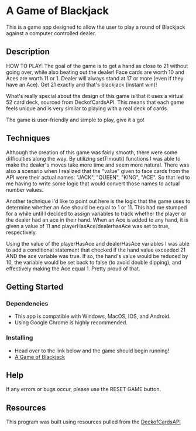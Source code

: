 # A Game of Blackjack

This is a game app designed to allow the user to play a round of Blackjack against a computer controlled dealer.

## Description

HOW TO PLAY: The goal of the game is to get a hand as close to 21 without going over, while also beating out the dealer! Face cards are worth 10 and Aces are worth 11 or 1. Dealer will always stand at 17 or more (even if they have an Ace). Get 21 exactly and that's blackjack (instant win)!

What's really special about the design of this game is that it uses a virtual 52 card deck, sourced from DeckofCardsAPI. This means that each game feels unique and is very similar to playing with a real deck of cards.

The game is user-friendly and simple to play, give it a go!

## Techniques

Although the creation of this game was fairly smooth, there were some difficulties along the way. By utilizing setTimout() functions I was able to make the dealer's moves take more time and seem more natural. There was also a scenario when I realized that the "value" given to face cards from the API were their actual names: "JACK", "QUEEN", "KING", "ACE". So that led to me having to write some logic that would convert those names to actual number values.

Another technique I'd like to point out here is the logic that the game uses to determine whether an Ace should be equal to 1 or 11. This had me stumped for a while until I decided to assign variables to track whether the player or the dealer had an ace in their hand. When an Ace is added to any hand, it is given a value of 11 and playerHasAce/dealerhasAce was set to true, respectively. 

Using the value of the playerHasAce and dealerHasAce variables I was able to add a conditional statement that checked if the hand value exceeded 21 AND the ace variable was true. If so, the hand's value would be reduced by 10, the variable would be set back to false (to avoid double dipping), and effectively making the Ace equal 1. Pretty proud of that.

## Getting Started

### Dependencies

* This app is compatible with Windows, MacOS, IOS, and Android.
* Using Google Chrome is highly recommended.

### Installing

* Head over to the link below and the game should begin running!
* [A Game of Blackjack](https://a-game-of-blackjack.netlify.app/)

## Help

If any errors or bugs occur, please use the RESET GAME button.

## Resources

This program was built using resources pulled from the [DeckofCardsAPI](https://www.deckofcardsapi.com/)